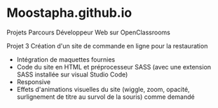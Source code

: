 # Moostapha.github.io
Projets Parcours Développeur Web sur OpenClassrooms

Projet 3
Création d'un site de commande en ligne pour la restauration
- Intégration de maquettes fournies
- Code du site en HTML et préprocesseur SASS (avec une extension SASS installée sur visual Studio Code)
- Responsive
- Effets d'animations visuelles du site (wiggle, zoom, opacité, surlignement de titre au survol de la souris) comme demandé
